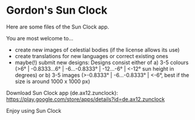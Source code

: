 # Gordon's Sun Clock

Here are some files of the Sun Clock app. 

You are most welcome to... 

- create new images of celestial bodies (if the license allows its use)
- create translations for new languages or correct existing ones  
- maybe(!) submit new designs: Designs consist either of a) 3-5 colours (>6° | -0.8333...6° | -6...-0.8333° | -12...-6° | <-12° sun height in degrees) or b) 3-5 images (>-0.8333° | -6...-0.8333° | <-6°, best if the size is around 1000 x 1000 px) 

Download Sun Clock app (de.ax12.zunclock):
https://play.google.com/store/apps/details?id=de.ax12.zunclock

Enjoy using Sun Clock



